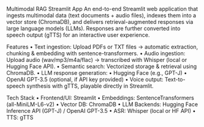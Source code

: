 Multimodal RAG Streamlit App 
An end-to-end Streamlit web application that ingests multimodal data (text documents + audio files), indexes them into a vector store (ChromaDB), and delivers retrieval-augmented responses via large language models (LLMs). Responses are further converted into speech output (gTTS) for an interactive user experience.

 Features
•	Text ingestion: Upload PDFs or TXT files → automatic extraction, chunking & embedding with sentence-transformers.
•	Audio ingestion: Upload audio (wav/mp3/m4a/flac) → transcribed with Whisper (local or Hugging Face API).
•	Semantic search: Vectorized storage & retrieval using ChromaDB.
•	LLM response generation:
•	Hugging Face (e.g., GPT-J)
•	OpenAI GPT-3.5 (optional, if API key provided)
•	Voice output: Text-to-speech synthesis with gTTS, playable directly in Streamlit.

Tech Stack
•	Frontend/UI: Streamlit
•	Embeddings: SentenceTransformers (all-MiniLM-L6-v2)
•	Vector DB: ChromaDB
•	LLM Backends: Hugging Face Inference API (GPT-J) / OpenAI GPT-3.5
•	ASR: Whisper (local or HF API)
•	TTS: gTTS
